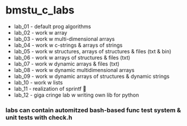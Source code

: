# bmstu_c_labs

* lab_01 - default prog algorithms
* lab_02 - work w array
* lab_03 - work w multi-dimensional arrays
* lab_04 - work w c-strings & arrays of strings
* lab_05 - work w structures, arrays of structures & files (txt & bin)
* lab_06 - work w arrays of structures & files (txt)
* lab_07 - work w dynamic arrays & files (txt)
* lab_08 - work w dynamic multidimensional arrays
* lab_09 - work w dynamic arrays of structures & dynamic strings
* lab_10 - work w lists
* lab_11 - realization of sprintf 🚬
* lab_12 - giga cringe lab w writing own lib for python

### labs can contain automitzed bash-based func test system & unit tests with check.h
